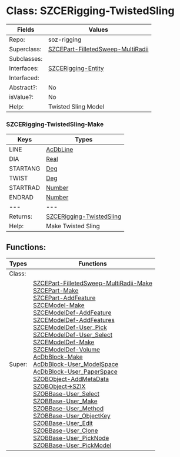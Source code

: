 
# Class:	SZCERigging-TwistedSling

| Fields | Values |
| --------- | --------- |
| Repo: | soz-rigging |
| Superclass: | [SZCEPart-FilletedSweep-MultiRadii](SZCEPart-FilletedSweep-MultiRadii.html) |
| Subclasses: |  |
| Interfaces: | [SZCERigging-Entity](SZCERigging-Entity.html) |
| Interfaced: |  |
| Abstract?: | No |
| isValue?: | No |
| Help: | Twisted Sling Model |

### SZCERigging-TwistedSling-Make

| Keys | Types |
| --------- | --------- |
| LINE | [AcDbLine](AcDbLine.html) |
| DIA | [Real](Real.html) |
| STARTANG | [Deg](Deg.html) |
| TWIST | [Deg](Deg.html) |
| STARTRAD | [Number](Number.html) |
| ENDRAD | [Number](Number.html) |
| **---** | **---** |
| Returns: | [SZCERigging-TwistedSling](SZCERigging-TwistedSling.html) |
| Help: | Make Twisted Sling |


## Functions:

| Types | Functions |
| --------- | --------- |
| Class: |  |
| Super: | [SZCEPart-FilletedSweep-MultiRadii-Make](SZCEPart-FilletedSweep-MultiRadii.html) <br> [SZCEPart-Make](SZCEPart.html) <br> [SZCEPart-AddFeature](SZCEPart.html) <br> [SZCEModel-Make](SZCEModel.html) <br> [SZCEModelDef-AddFeature](SZCEModelDef.html) <br> [SZCEModelDef-AddFeatures](SZCEModelDef.html) <br> [SZCEModelDef-User_Pick](SZCEModelDef.html) <br> [SZCEModelDef-User_Select](SZCEModelDef.html) <br> [SZCEModelDef-Make](SZCEModelDef.html) <br> [SZCEModelDef-Volume](SZCEModelDef.html) <br> [AcDbBlock-Make](AcDbBlock.html) <br> [AcDbBlock-User_ModelSpace](AcDbBlock.html) <br> [AcDbBlock-User_PaperSpace](AcDbBlock.html) <br> [SZOBObject-AddMetaData](SZOBObject.html) <br> [SZOBObject->SZIX](SZOBObject.html) <br> [SZOBBase-User_Select](SZOBBase.html) <br> [SZOBBase-User_Make](SZOBBase.html) <br> [SZOBBase-User_Method](SZOBBase.html) <br> [SZOBBase-User_ObjectKey](SZOBBase.html) <br> [SZOBBase-User_Edit](SZOBBase.html) <br> [SZOBBase-User_Clone](SZOBBase.html) <br> [SZOBBase-User_PickNode](SZOBBase.html) <br> [SZOBBase-User_PickModel](SZOBBase.html) |


